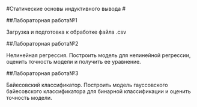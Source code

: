 #Статические основы индуктивного вывода #

##Лабораторная работа№1

Загрузка и подготовка к обработке файла .csv

##Лабораторная работа№2

Нелинейная регрессия. Построить модель для нелинейной регрессии, оценить точность модели и получить ее уравнение.

##Лабораторная работа№3

Байесовский классификатор. Построить модель гауссовского байесовского классификатора для бинарной классификации и оценить точность модели.



